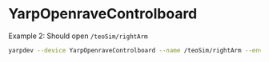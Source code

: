 # YarpOpenraveControlboard

Example 2: Should open `/teoSim/rightArm`
```bash
yarpdev --device YarpOpenraveControlboard --name /teoSim/rightArm --env /usr/local/share/teo-openrave-models/contexts/openrave/teo/teo.robot.xml  --robotIndex 0 --manipulatorIndex 2 --view
```
